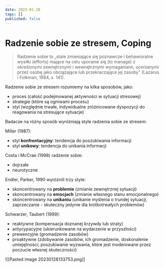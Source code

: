 ```yaml
---
date: 2023-01-28
tags: []
published: false
---
```

# Radzenie sobie ze stresem, Coping

> Radzenie sobie to „stale zmieniające się poznawcze i behawioralne wysiłki (efforts) mające na celu uporanie się (to manage) z określonymi zewnętrznymi i wewnętrznymi wymaganiami, ocenianymi przez osobę jako obciążające lub przekraczające jej zasoby" (Lazarus i Folkman, 1984, s. 141).

Radzenie sobie ze stresem rozumiemy na kilka sposobów, jako:
- proces (całość podejmowanej aktywności w sytuacji stresowej)
- strategie (które są ogniwami procesu)
- styl (względnie trwałe, indywidualne zróżnicowane dyspozycji do reagowania na stresujące sytuacje)

Badacze na różny sposób wyróżniają style radzenia sobie ze stresem:

Miller (1987):
- styl **konfrontacyjny**: tendencja do poszukiwania informacji
- styl **unikowy**: tendencja do unikania informacji

Costa i McCrae (1998) radzenie sobie:
- dojrzałe 
- neurotyczne 

Endler, Parker, 1990 wyróżnili trzy style:
- skoncentrowany na **problemie** (zmianie zewnętrznej sytuacji)
- skoncentrowany na **emocjach** (zmianie własnego stanu emocjonalnego)
- skoncentrowany na **unikaniu** (unikanie myślenia o trundej sytuacji, zaprzeczanie - skuteczny jedynie dla krótkotrwałych problemów)

Schwarzer, Taubert (1999):
- reaktywne (kompensacja doznanej krzywdy lub straty)
- antycypacyjne (ukierunkowane na wydarzenie w przyszłości) 
- prewencyjne (gromadzenie zasobów) 
- proaktywne (zdobywanie zasobów, ich gromadzenie, doskonalenie umiejętności; poszukiwanie wyzwania, które jest moderowane przez poczucie własnej skuteczności)

![[Pasted image 20230128133753.png]]
